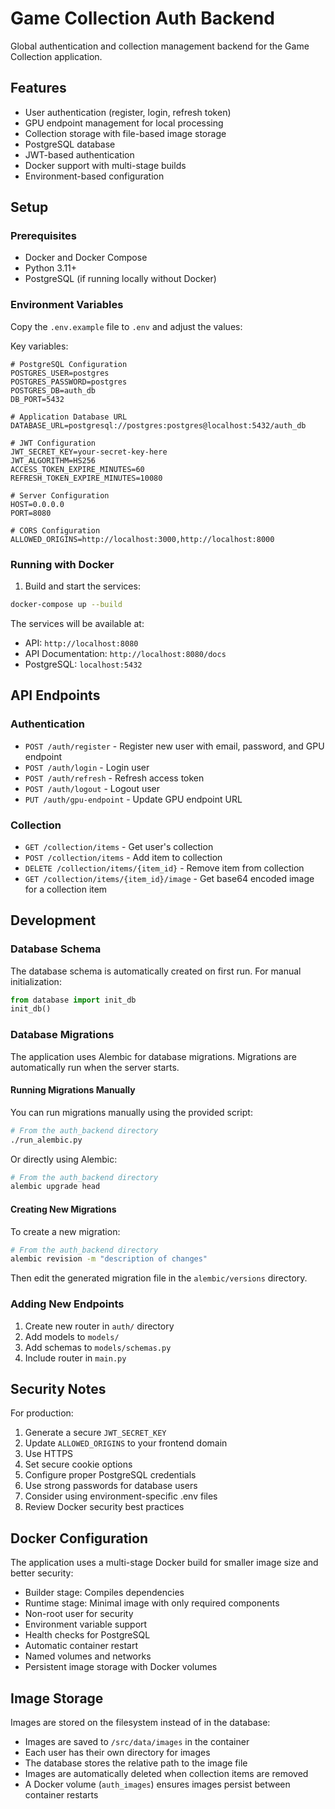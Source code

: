 # Game Collection Auth Backend

Global authentication and collection management backend for the Game Collection application.

## Features

- User authentication (register, login, refresh token)
- GPU endpoint management for local processing
- Collection storage with file-based image storage
- PostgreSQL database
- JWT-based authentication
- Docker support with multi-stage builds
- Environment-based configuration

## Setup

### Prerequisites

- Docker and Docker Compose
- Python 3.11+
- PostgreSQL (if running locally without Docker)

### Environment Variables

Copy the `.env.example` file to `.env` and adjust the values:


Key variables:
```
# PostgreSQL Configuration
POSTGRES_USER=postgres
POSTGRES_PASSWORD=postgres
POSTGRES_DB=auth_db
DB_PORT=5432

# Application Database URL
DATABASE_URL=postgresql://postgres:postgres@localhost:5432/auth_db

# JWT Configuration
JWT_SECRET_KEY=your-secret-key-here
JWT_ALGORITHM=HS256
ACCESS_TOKEN_EXPIRE_MINUTES=60
REFRESH_TOKEN_EXPIRE_MINUTES=10080

# Server Configuration
HOST=0.0.0.0
PORT=8080

# CORS Configuration
ALLOWED_ORIGINS=http://localhost:3000,http://localhost:8000
```

### Running with Docker

1. Build and start the services:
```bash
docker-compose up --build
```

The services will be available at:
- API: `http://localhost:8080`
- API Documentation: `http://localhost:8080/docs`
- PostgreSQL: `localhost:5432`


## API Endpoints

### Authentication
- `POST /auth/register` - Register new user with email, password, and GPU endpoint
- `POST /auth/login` - Login user
- `POST /auth/refresh` - Refresh access token
- `POST /auth/logout` - Logout user
- `PUT /auth/gpu-endpoint` - Update GPU endpoint URL

### Collection
- `GET /collection/items` - Get user's collection
- `POST /collection/items` - Add item to collection
- `DELETE /collection/items/{item_id}` - Remove item from collection
- `GET /collection/items/{item_id}/image` - Get base64 encoded image for a collection item

## Development

### Database Schema

The database schema is automatically created on first run. For manual initialization:

```python
from database import init_db
init_db()
```

### Database Migrations

The application uses Alembic for database migrations. Migrations are automatically run when the server starts.

#### Running Migrations Manually

You can run migrations manually using the provided script:

```bash
# From the auth_backend directory
./run_alembic.py
```

Or directly using Alembic:

```bash
# From the auth_backend directory
alembic upgrade head
```

#### Creating New Migrations

To create a new migration:

```bash
# From the auth_backend directory
alembic revision -m "description of changes"
```

Then edit the generated migration file in the `alembic/versions` directory.

### Adding New Endpoints

1. Create new router in `auth/` directory
2. Add models to `models/`
3. Add schemas to `models/schemas.py`
4. Include router in `main.py`

## Security Notes

For production:
1. Generate a secure `JWT_SECRET_KEY`
2. Update `ALLOWED_ORIGINS` to your frontend domain
3. Use HTTPS
4. Set secure cookie options
5. Configure proper PostgreSQL credentials
6. Use strong passwords for database users
7. Consider using environment-specific .env files
8. Review Docker security best practices

## Docker Configuration

The application uses a multi-stage Docker build for smaller image size and better security:
- Builder stage: Compiles dependencies
- Runtime stage: Minimal image with only required components
- Non-root user for security
- Environment variable support
- Health checks for PostgreSQL
- Automatic container restart
- Named volumes and networks
- Persistent image storage with Docker volumes

## Image Storage

Images are stored on the filesystem instead of in the database:
- Images are saved to `/src/data/images` in the container
- Each user has their own directory for images
- The database stores the relative path to the image file
- Images are automatically deleted when collection items are removed
- A Docker volume (`auth_images`) ensures images persist between container restarts
